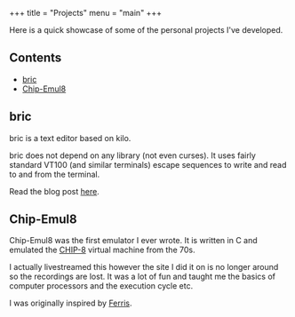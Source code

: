 +++
title = "Projects"
menu = "main"
+++

Here is a quick showcase of some of the personal projects I've developed.

## Contents
- [bric](#bric)
- [Chip-Emul8](#chip-emul8)

## bric
bric is a text editor based on kilo.

bric does not depend on any library (not even curses). It uses fairly standard VT100 (and similar terminals) escape sequences to write and read to and from the terminal.

Read the blog post [here](https://caseywilliams.me/2020/bric-text-editor).

## Chip-Emul8
Chip-Emul8 was the first emulator I ever wrote. It is written in C and emulated the [CHIP-8](https://en.wikipedia.org/wiki/CHIP-8) virtual machine from the 70s.

I actually livestreamed this however the site I did it on is no longer around so the recordings are lost. It was a lot of fun and taught me the basics of computer processors and the execution cycle etc.

I was originally inspired by [Ferris](http://iamferris.com/).
